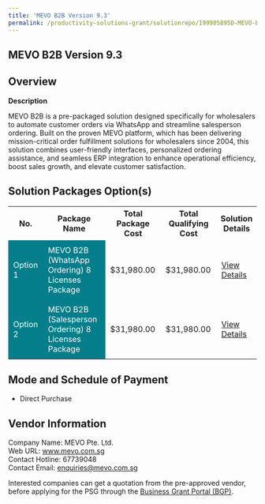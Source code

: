 ```yaml
---
title: 'MEVO B2B Version 9.3'
permalink: /productivity-solutions-grant/solutionrepo/199905895D-MEVO-B2B-v-93-WT
---
```


## MEVO B2B Version 9.3

## Overview

**Description**

MEVO B2B is a pre-packaged solution designed specifically for wholesalers to automate customer orders via WhatsApp and streamline salesperson ordering. Built on the proven MEVO platform, which has been delivering mission-critical order fulfillment solutions for wholesalers since 2004, this solution combines user-friendly interfaces, personalized ordering assistance, and seamless ERP integration to enhance operational efficiency, boost sales growth, and elevate customer satisfaction.

## Solution Packages Option(s)

<table>
<tr>
<th><b>No.</b></th>
<th><b>Package Name</b></th>
<th><b>Total Package Cost</b></th>
<th><b>Total Qualifying Cost</b></th>
<th><b>Solution Details</b></th>
</tr>
<tr>
<td style='padding: 10px; background-color: #037E8A; color: #FFFFFF;'>Option 1</td>
<td style='padding: 10px; background-color: #037E8A; color: #FFFFFF;'>MEVO B2B (WhatsApp Ordering) 8 Licenses Package</td>
<td style='padding: 10px;'>$31,980.00</td>
<td style='padding: 10px;'>$31,980.00</td>
<td style='padding: 10px;'><a href='/images/psg/199905895D_20240305_01042025_Desensitised_Annex3_Part1.pdf' target='_blank'>View Details</a></td>
</tr>
<tr>
<td style='padding: 10px; background-color: #037E8A; color: #FFFFFF;'>Option 2</td>
<td style='padding: 10px; background-color: #037E8A; color: #FFFFFF;'>MEVO B2B (Salesperson Ordering) 8 Licenses Package</td>
<td style='padding: 10px;'>$31,980.00</td>
<td style='padding: 10px;'>$31,980.00</td>
<td style='padding: 10px;'><a href='/images/psg/199905895D_20240305_01042025_Desensitised_Annex3_Part2.pdf' target='_blank'>View Details</a></td>
</tr>
</table>

## Mode and Schedule of Payment

 - Direct Purchase

## Vendor Information

 Company Name: MEVO Pte. Ltd.<br>Web URL: www.mevo.com.sg <br>Contact Hotline: 67739048 <br>Contact Email: enquiries@mevo.com.sg <br>

Interested companies can get a quotation from the pre-approved vendor, before applying for the PSG through the <a href='https://www.businessgrants.gov.sg/' target='_blank' rel='noopener'>Business Grant Portal (BGP)</a>.

<script src="/jquery/resize-tables.js"></script>
